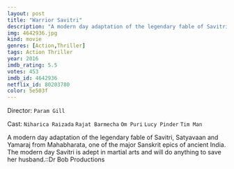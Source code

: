 ```yaml
---
layout: post
title: "Warrior Savitri"
description: "A modern day adaptation of the legendary fable of Savitri, Satyavaan and Yamaraj from Mahabharata, one of the major Sanskrit epics of ancient India. The modern day Savitri is adept in martial arts and will do anything to save her husband.::Dr Bob Productions.."
img: 4642936.jpg
kind: movie
genres: [Action,Thriller]
tags: Action Thriller 
year: 2016
imdb_rating: 5.5
votes: 453
imdb_id: 4642936
netflix_id: 80203780
color: 5e503f
---
```

Director: `Param Gill`  

Cast: `Niharica Raizada` `Rajat Barmecha` `Om Puri` `Lucy Pinder` `Tim Man` 

A modern day adaptation of the legendary fable of Savitri, Satyavaan and Yamaraj from Mahabharata, one of the major Sanskrit epics of ancient India. The modern day Savitri is adept in martial arts and will do anything to save her husband.::Dr Bob Productions